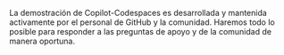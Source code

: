 La demostración de Copilot-Codespaces es desarrollada y mantenida activamente por el personal de GitHub y la comunidad. Haremos todo lo posible para responder a las preguntas de apoyo y de la comunidad de manera oportuna.
